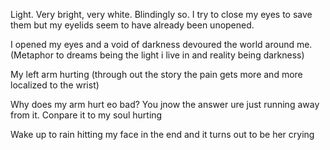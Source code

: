 Light. Very bright, very white. Blindingly so. I try to close my eyes to save them but my eyelids seem to have already been unopened.

I opened my eyes and a void of darkness devoured the world around me. (Metaphor to dreams being the light i live in and reality being darkness)

My left arm hurting (through out the story the pain gets more and more localized to the wrist)

Why does my arm hurt eo bad? You jnow the answer ure just running away from it. Conpare it to my soul hurting

Wake up to rain hitting my face in the end and it turns out to be her crying